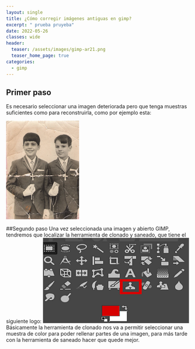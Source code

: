 ```yaml
---
layout: single
title: ¿Cómo corregir imágenes antiguas en gimp?
excerpt: " prueba pruyeba"
date: 2022-05-26
classes: wide
header:
  teaser: /assets/images/gimp-ar21.png
  teaser_home_page: true
categories:
  - gimp
---
```


## Primer paso
Es necesario seleccionar una imagen deteriorada pero que tenga muestras suficientes como para reconstruirla, como por ejemplo esta:

<img src="/assets/images/restaurar-img/photo1.jpg" alt="drawing" width="200"/>

##Segundo paso
Una vez seleccionada una imagen y abierto GIMP, tendremos que localizar la herramienta de clonado y saneado, que tiene el siguiente logo:
<img src="/assets/images/restaurar-img/photo2.jpg" alt="drawing" width="400"/>
Básicamente la herramienta de clonado nos va a permitir seleccionar una muestra de color para poder rellenar partes de una imagen, para más tarde con la herramienta de saneado hacer que quede mejor.
